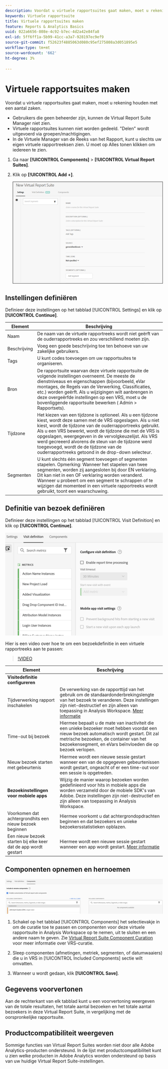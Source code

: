 ```yaml
---
description: Voordat u virtuele rapportsuites gaat maken, moet u rekening houden met een aantal zaken.
keywords: Virtuele rapportsuite
title: Virtuele rapportsuites maken
feature: Reports & Analytics Basics
uuid: 022a6656-808e-4c92-b7ec-4d2a42e84fa8
exl-id: 5ff6ff1a-5b99-41cc-a3a7-928197ec9ef9
source-git-commit: f52623f4885063d080c95ef275808a3d051895e5
workflow-type: tm+mt
source-wordcount: '662'
ht-degree: 3%

---
```


# Virtuele rapportsuites maken

Voordat u virtuele rapportsuites gaat maken, moet u rekening houden met een aantal zaken.

* Gebruikers die geen beheerder zijn, kunnen de Virtual Report Suite Manager niet zien.
* Virtuele rapportsuites kunnen niet worden gedeeld. &quot;Delen&quot; wordt uitgevoerd via groepen/machtigingen.
* In de Virtuele Manager van de Reeks van het Rapport, kunt u slechts uw eigen virtuele rapportreeksen zien. U moet op Alles tonen klikken om iedereen te zien.

1. Ga naar **[!UICONTROL Components]** > **[!UICONTROL Virtual Report Suites]**.
1. Klik op **[!UICONTROL Add +]**.

   ![](assets/new_vrs.png)

## Instellingen definiëren

Definieer deze instellingen op het tabblad [!UICONTROL Settings] en klik op **[!UICONTROL Continue]**.

| Element | Beschrijving |
| --- |--- |
| Naam | De naam van de virtuele rapportreeks wordt niet geërft van de ouderrapportreeks en zou verschillend moeten zijn. |
| Beschrijving | Voeg een goede beschrijving toe ten behoeve van uw zakelijke gebruikers. |
| Tags | U kunt codes toevoegen om uw rapportsuites te organiseren. |
| Bron | De rapportsuite waarvan deze virtuele rapportsuite de volgende instellingen overneemt. De meeste de dienstniveaus en eigenschappen (bijvoorbeeld, eVar montages, de Regels van de Verwerking, Classificaties, etc.) worden geërft. Als u wijzigingen wilt aanbrengen in deze overgeërfde instellingen op een VRS, moet u de bovenliggende rapportsuite bewerken ( Admin > Rapportsets). |
| Tijdzone | Het kiezen van een tijdzone is optioneel. Als u een tijdzone kiest, wordt deze samen met de VRS opgeslagen. Als u niet kiest, wordt de tijdzone van de ouderrapportreeks gebruikt.  Als u een VRS bewerkt, wordt de tijdzone die met de VRS is opgeslagen, weergegeven in de vervolgkeuzelijst. Als VRS werd gecreeerd alvorens de steun van de tijdzone werd toegevoegd, wordt de de tijdzone van de ouderrapportreeks getoond in de drop-down selecteur. |
| Segmenten | U kunt slechts één segment toevoegen of segmenten stapelen.   Opmerking:  Wanneer het stapelen van twee segmenten, worden zij aangesloten bij door EN verklaring. Dit kan niet in een OF verklaring worden veranderd. Wanneer u probeert om een segment te schrappen of te wijzigen dat momenteel in een virtuele rapportreeks wordt gebruikt, toont een waarschuwing. |

## Definitie van bezoek definiëren

Definieer deze instellingen op het tabblad [!UICONTROL Visit Definition] en klik op **[!UICONTROL Continue]**.

![](assets/visit-definition.png)

Hier is een video over hoe te om een bezoekdefinitie in een virtuele rapportreeks aan te passen:

>[!VIDEO](https://video.tv.adobe.com/v/23545/?quality=12)

| Element | Beschrijving |
| --- |--- |
| **Visitedefinitie configureren** |  |
| Tijdverwerking rapport inschakelen | De verwerking van de rapporttijd van het gebruik om de standaardonderbrekingslengte van het bezoek te veranderen. Deze instellingen zijn niet-destructief en zijn alleen van toepassing in Analysis Workspace. [Meer informatie](/help/components/vrs/vrs-report-time-processing.md) |
| Time-out bij bezoek | Hiermee bepaalt u de mate van inactiviteit die een unieke bezoeker moet hebben voordat een nieuw bezoek automatisch wordt gestart. Dit zal metrische bezoeken, de container van het bezoekensegment, en eVars beïnvloeden die op bezoek verlopen. |
| Nieuw bezoek starten met gebeurtenis | Hiermee wordt een nieuwe sessie gestart wanneer een van de opgegeven gebeurtenissen wordt gestart, ongeacht of er een time-out voor een sessie is opgetreden. |
| **Bezoekinstellingen voor mobiele apps** | Wijzig de manier waarop bezoeken worden gedefinieerd voor hits in mobiele apps die worden verzameld door de mobiele SDK&#39;s van Adobe. Deze instellingen zijn niet-destructief en zijn alleen van toepassing in Analysis Workspace. |
| Voorkomen dat achtergrondhits een nieuw bezoek beginnen | Hiermee voorkomt u dat achtergrondopdrachten beginnen en dat bezoekers en unieke bezoekersstatistieken opblazen. |
| Een nieuw bezoek starten bij elke keer dat de app wordt gestart | Hiermee wordt een nieuwe sessie gestart wanneer een app wordt gestart. [Meer informatie](/help/components/vrs/vrs-mobile-visit-processing.md) |

## Componenten opnemen en hernoemen

![](assets/components.png)

1. Schakel op het tabblad [!UICONTROL Components] het selectievakje in om de curatie toe te passen en componenten voor deze virtuele rapportsuite in Analysis Workspace op te nemen, uit te sluiten en een andere naam te geven.
Zie [Virtual Report Suite Component Curation](https://experienceleague.adobe.com/docs/analytics/components/virtual-report-suites/vrs-components.html?lang=en#virtual-report-suites) voor meer informatie over VRS-curatie.

1. Sleep componenten (afmetingen, metriek, segmenten, of datumwaaiers) die u in VRS in [!UICONTROL Included Components] sectie wilt omvatten.

1. Wanneer u wordt gedaan, klik **[!UICONTROL Save]**.

## Gegevens voorvertonen

Aan de rechterkant van elk tabblad kunt u een voorvertoning weergeven van de totale resultaten, het totale aantal bezoeken en het totale aantal bezoekers in deze Virtual Report Suite, in vergelijking met de oorspronkelijke rapportsuite.

## Productcompatibiliteit weergeven

Sommige functies van Virtual Report Suites worden niet door alle Adobe Analytics-producten ondersteund. In de lijst met productcompatibiliteit kunt u zien welke producten in Adobe Analytics worden ondersteund op basis van uw huidige Virtual Report Suite-instellingen.
